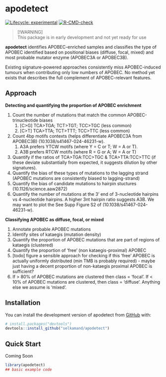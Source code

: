 
<!-- README.md is generated from README.Rmd. Please edit that file -->

# apodetect

<!-- badges: start -->

[![Lifecycle:
experimental](https://img.shields.io/badge/lifecycle-experimental-orange.svg)](https://lifecycle.r-lib.org/articles/stages.html#experimental)
[![R-CMD-check](https://github.com/selkamand/apodetect/actions/workflows/R-CMD-check.yaml/badge.svg)](https://github.com/selkamand/apodetect/actions/workflows/R-CMD-check.yaml)

<!-- badges: end -->

> \[!WARNING\]  
> This package is in early development and not yet ready for use

**apodetect** identifies APOBEC-enriched samples and classifies the type
of APOBEC identified based on positional biases (diffuse, focal, mixed)
and most probable mutator enzyme (APOBEC3A or APOBEC3B).

Existing signature-powered approaches consistently miss APOBEC-induced
tumours when contributing only low numbers of APOBEC. No method yet
exists that describes the full complement of APOBEC-relevant features.

## Approach

**Detecting and quantifying the proportion of APOBEC enrichment**

1.  Count the number of mutations that match the common
    APOBEC-trinucleotide biases
    1.  \[C\>G\] TCA\>TGA; TCT\>TGT; TCC\>TGC (less common)
    2.  \[C\>T\] TCA\>TTA; TCT\>TTT; TCC\>TTC (less common)
2.  Count 4bp motifs contexts (helps differentiate APOBEC3A from
    APOBEC3B) (10.1038/s41467-024-46231-w).
    1.  A3A prefers YTCW motifs (where Y = C or T; W = A or T).
    2.  A3B prefers RTCW motifs (where R = G or A; W = A or T)
3.  Quantify if the ratios of TCA\>TGA:TCC\>TGC & TCA\>TTA:TCC\>TTC (if
    these deviate substantially from expected, it suggests dilution by
    other signatures).
4.  Quantify the bias of these types of mutations to the lagging strand
    (APOBEC mutations are consistently biased to lagging-strand)
5.  Quantify the bias of candidate mutations to hairpin stuctures
    (10.1126/science.aaw2872)
6.  Quantify the number of mutations at the 3’ end of 3-nucleotide
    hairpins vs 4-nucleotide hairpins. A higher 3nt hairpin ratio
    suggests A3B. We may want to plot the See Supp Figure S2 of
    (10.1038/s41467-024-46231-w).

**Classifying APOBEC as diffuse, focal, or mixed**

1.  Annotate probable APOBEC mutations
2.  Identify sites of kataegis (mutation density)
3.  Quantify the proportion of APOBEC mutations that are part of regions
    of kataegis (clustered)
4.  Quantify the proportion of ‘free’ (non kataegis-proximal) APOBEC
5.  \[todo\] figure a sensible approach for checking if this ‘free’
    APOBEC is actually uniformly distributed (min TMB is probably
    required) - maybe just having a decent proportion of non-kataegis
    proximal APOBEC is sufficient?
6.  If \> 80% of APOBEC mutations are clustered then class = ‘focal’. If
    \< 10% of APOBEC mutations are clustered, then class = ‘diffuse’.
    Anything else we assume is ‘mixed’.

## Installation

You can install the development version of apodetect from
[GitHub](https://github.com/) with:

``` r
# install.packages("devtools")
devtools::install_github("selkamand/apodetect")
```

## Quick Start

Coming Soon

``` r
library(apodetect)
## basic example code
```

